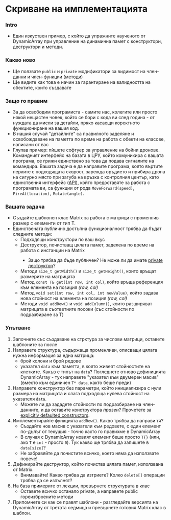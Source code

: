 # Скриване на имплементацията

### Intro

* Един изкуствен пример, с който да упражните наученото от DynamicArray при управление на динамична памет с конструктори, деструктори и методи.

### Какво ново

* Ще ползвате `public` и `private` модификатори за видимост на член-данни и член-функции (методи)
* Ще видите как това е начин за гарантиране на валидността на обектите, които създавате

### Защо го правим

* За да освободим програмиста - самите нас, колегите или просто някой нещастен човек, който се бори с кода ви след година - от нуждата да мисли за детайли, пряко касаещи коректното функциониране на вашия код. 
* В нашия случай "детайлите" са правилното заделяне и освобождаване на паметта по време на работа с обекти на класове, написани от вас
* Глупав пример: пѝшете софтуер за управление на бойни дронове. Командният интерфейс на базата в ЦРУ, който комуникира с вашата програма, се грижи единствено за това да подава сигналите на командира. Вашата задача е да направите програма, която въртите перките с подходящата скорост, зарежда оръдието и прибира дрона на сигурно място при загуба на връзка с контролния център, като единствения интерфейс ([API](https://en.wikipedia.org/wiki/Application_programming_interface)), който предоставяте за работа с програмата ви, са функции от рода `MoveForward(speed)`, `FireAt(location),` `Rotate(angle)`.

### Вашата задача
* Създайте шаблонен клас Matrix<T> за работа с матрици с променлив размер с елементи от тип T. 
* Единствената публично достъпна функционалност трябва да бъдат следните методи:
    - Подходящи конструктори по ваш вкус
    - Деструктор, почистващ цялата памет, заделена по време на работа с инстанции на Matrix<T>
        - Защо трябва да бъде публичен? Не може ли да имате [private деструктор](https://stackoverflow.com/q/631783)?
    - Методи `size_t getWidth()` и `size_t getHeight()`, които връщат размерите на матрицата
    - Метод `const T& get(int row, int col)`, който връща референция към елемента на позиция *(row, col)*
    - Метод `void set(int row, int col, int newValue)`, който задава нова стойност на елемента на позиция *(row, col)*
    - Методи `void addRow()` и `void addColumn()`, които разширяват матрицата в съответните посоки (със стойности по подразбиране за T)

### Упътване
1. Започнете със създаване на стрктура за числови матрици, оставете шаблоните за после
2. Направете структура, съдържаща променливи, описващи цялата нужна информация за една матрица:
    * брой колони и брой редове
    * указател `data` към паметта, в която живеят стойностите на клетките. Какъв е типът на `data`? Погледнете отново дефиницията DynamicArray - тук направете "указател към двумерен масив" (вместо към единичен `T* data`, както беше преди)
3. Направете конструктор без параметри, който инициализира с нули размера на матрицата и слага подходяща нулева стойност на указателя `data`.
    * Можете ли да зададете стойности по подразбиране на член-данните, и да оставите конструктора *празен*? Прочетете за [explicitly defaulted constructors](https://www.geeksforgeeks.org/explicitly-defaulted-deleted-functions-c-11/).
4. Имплементирайте функцията `addRow()`. Какво трябва да направи тя? 
    * Създайте нов масив с указатели към редовете, с един елемент по-дълъг от текущия - точно както го правихме в DynamicArray
    * В случая с DynamicArray новият елемент беше просто `T{}` (или, ако `T` е `int` - просто `0`). Тук какво ще трябва да запишете в `data[size]`?
    * Не забравяйте да почистите всичко, което няма да използвате повече!
5. Дефинирайте деструктор, който почиства цялата памет, използвана от Matrix.
    * Внимавайте! Какво трябва да изтриете? Колко `delete[]` операции трябва да се изпълнят?
6. На база примерите от лекции, превърнете структурата в клас
    * Оставете всичко останало private, а направете public гореизброените методи
7. Припомнете си как се правят шаблони - разгледайте версията на DynamicArray от третата седмица и превърнете готовия Matrix клас в шаблон.
